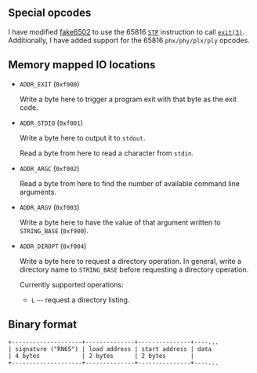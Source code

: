 ## Special opcodes

I have modified [fake6502][] to use the  65816 [`STP`][stp]
instruction to call [`exit(3)`][exit]. Additionally, I have added
support for the 65816 `phx/phy/plx/ply` opcodes.

[fake6502]: http://rubbermallet.org/fake6502.c
[stp]: https://undisbeliever.net/snesdev/65816-opcodes.html#stp-stop-the-processor
[exit]: https://man7.org/linux/man-pages/man3/exit.3.html

## Memory mapped IO locations

- `ADDR_EXIT` (`0xf000`)

  Write a byte here to trigger a program exit with that byte as the
  exit code.

- `ADDR_STDIO` (`0xf001`)

  Write a byte here to output it to `stdout`.

  Read a byte from here to read a character from `stdin`.

- `ADDR_ARGC` (`0xf002`)

  Read a byte from here to find the number of available command
  line arguments.

- `ADDR_ARGV` (`0xf003`)

  Write a byte here to have the value of that argument written to
  `STRING_BASE` (`0xf900`).

- `ADDR_DIROPT` (`0xf004`)

  Write a byte here to request a directory operation. In general,
  write a directory name to `STRING_BASE` before requesting a
  directory operation.

  Currently supported operations:

  - `L` -- request a directory listing.

## Binary format

```
+--------------------+--------------+---------------+----...
| signature ("RN65") | load address | start address | data
| 4 bytes            | 2 bytes      | 2 bytes       |
+--------------------+--------------+---------------+----...
```
